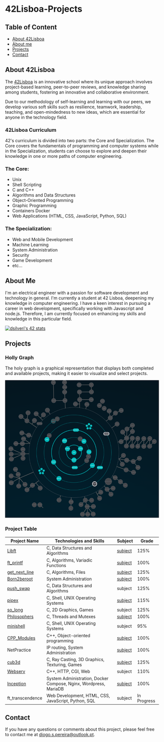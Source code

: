 
 # 42Lisboa-Projects

## Table of Content
* [ About 42Lisboa ](#about-42lisboa)
* [ About me ](#about-me)
* [ Projects ](#projects)
* [ Contact ](#contact)

## About 42Lisboa

The [42Lisboa](https://www.42lisboa.com/) is an innovative school where its unique approach involves project-based learning, peer-to-peer reviews, and knowledge sharing among students, fostering an innovative and collaborative environment.

Due to our methodology of self-learning and learning with our peers, we develop various soft skills such as resilience, teamwork, leadership, teaching, and open-mindedness to new ideas, which are essential for anyone in the technology field.

### 42Lisboa Curriculum

42's curriculum is divided into two parts: the Core and Specialization. 
The Core covers the fundamentals of programming and computer systems while in the Specialization, students can choose to explore and deepen their knowledge in one or more paths of computer engineering.

### The Core:
- Unix
- Shell Scripting
- C and C++
- Algorithms and Data Structures
- Object-Oriented Programming
- Graphic Programming
- Containers Docker
- Web Applications (HTML, CSS, JavaScript, Python, SQL)

### The Specialization:
- Web and Mobile Development
- Machine Learning
- System Administration
- Security
- Game Development
- etc...

## About Me

I'm an electrical engineer with a passion for software development and technology in general. I'm currently a student at 42 Lisboa, deepening my knowledge in computer engineering.
I have a keen interest in pursuing a career in web development, specifically working with Javascript and node.js. Therefore, I am currently focused on enhancing my skills and knowledge in this particular field.

<a href="https://github.com/oakoudad/badge42"><img src="https://badge.mediaplus.ma/darkblue/dsilveri?1337Badge=off&UM6P=off" alt="dsilveri's 42 stats" /></a>

## Projects

### Holly Graph

The holy graph is a graphical representation that displays both completed and available projects, making it easier to visualize and select projects.

![holly_graph](https://github.com/dspereira/42Lisboa-Projects/blob/main/imgs/holly_graph.png)

### Project Table

| Project Name | Technologies and Skills | Subject | Grade |
| --- | --- | --- | --- |
| [Libft](https://github.com/dspereira/42Cursus-Libft) | C, Data Structures and Algorithms | [subject](https://github.com/dspereira/42Cursus-Libft/blob/main/en.subject.pdf) | 125% |
| [ft_printf](https://github.com/dspereira/42Cursus-Printf) | C, Algorithms, Variadic Functions | [subject](https://github.com/dspereira/42Cursus-Printf/blob/main/en.subject.pdf) | 100% |
| [get_next_line](https://github.com/dspereira/42Cursus-GetNextLine) | C, Algorithms, Files | [subject](https://github.com/dspereira/42Cursus-GetNextLine/blob/main/en.subject.pdf) | 125% |
| [Born2beroot](https://github.com/dspereira/42Cursus-Born2beRoot) | System Administration | [subject](https://github.com/dspereira/42Cursus-Born2beRoot/blob/main/en.subject.pdf) | 100% |
| [push_swap](https://github.com/dspereira/42Cursus-Push-Swap) | C, Data Structures and Algorithms | subject | 125% |
| [pipex](https://github.com/dspereira/42Cursus-Pipex) | C, Shell, UNIX Operating Systems | [subject](https://github.com/dspereira/42Cursus-Pipex/blob/main/en.subject.pdf) | 115% |
| [so_long](https://github.com/dspereira/42Cursus-SoLong) | C, 2D Graphics, Games | subject | 125% |
| [Philosophers](https://github.com/dspereira/42Cursus-Philosophers) | C, Threads and Mutexes | [subject](https://github.com/dspereira/42Cursus-Philosophers/blob/main/en.subject.pdf) | 100% |
| [minishell](https://github.com/Diogo13Antunes/42Cursus_Mini_Shell) | C, Shell, UNIX Operating Systems | subject | 95% |
| [CPP_Modules](https://github.com/dspereira/42Cursus-cpp-modules) | C++, Object-oriented programming | [subject](https://github.com/dspereira/42Cursus-cpp-modules/blob/main/module_00/en.subject.pdf) | 100% |
| NetPractice | IP routing, System Administration | [subject](https://github.com/dspereira/42Lisboa-Projects/blob/main/netpractice-subject.pdf) | 100% |
| [cub3d](https://github.com/dspereira/42Cursus-Cube3D) | C, Ray Casting, 3D Graphics, Texturing, Games | [subject](https://github.com/dspereira/42Cursus-Cube3D/blob/main/en.subject.pdf) | 125% |
| [Webserv](https://github.com/dspereira/42Cursus-webserv) | C++, HTTP, CGI, Web | subject | 110% |
| [Inception](https://github.com/dspereira/42Cursus-Inception) | System Administration, Docker Compose, Nginx, Wordpress, MariaDB | [subject](https://github.com/dspereira/42Cursus-Inception/blob/main/docs/inception_subject.pdf) | 100% | 
| ft_transcendence | Web Development, HTML, CSS, JavaScript, Python, SQL | subject | In Progress |

## Contact

If you have any questions or comments about this project, please feel free to contact me at diogo.s.pereira@outlook.pt.
